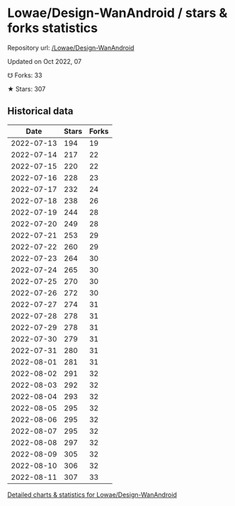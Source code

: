 # Lowae/Design-WanAndroid / stars & forks statistics

Repository url: [/Lowae/Design-WanAndroid](https://github.com/Lowae/Design-WanAndroid)

Updated on Oct 2022, 07

☋ Forks: 33

★ Stars: 307

## Historical data
| Date | Stars | Forks |
|------|-------|-------|
| 2022-07-13 | 194 | 19 | 
| 2022-07-14 | 217 | 22 | 
| 2022-07-15 | 220 | 22 | 
| 2022-07-16 | 228 | 23 | 
| 2022-07-17 | 232 | 24 | 
| 2022-07-18 | 238 | 26 | 
| 2022-07-19 | 244 | 28 | 
| 2022-07-20 | 249 | 28 | 
| 2022-07-21 | 253 | 29 | 
| 2022-07-22 | 260 | 29 | 
| 2022-07-23 | 264 | 30 | 
| 2022-07-24 | 265 | 30 | 
| 2022-07-25 | 270 | 30 | 
| 2022-07-26 | 272 | 30 | 
| 2022-07-27 | 274 | 31 | 
| 2022-07-28 | 278 | 31 | 
| 2022-07-29 | 278 | 31 | 
| 2022-07-30 | 279 | 31 | 
| 2022-07-31 | 280 | 31 | 
| 2022-08-01 | 281 | 31 | 
| 2022-08-02 | 291 | 32 | 
| 2022-08-03 | 292 | 32 | 
| 2022-08-04 | 293 | 32 | 
| 2022-08-05 | 295 | 32 | 
| 2022-08-06 | 295 | 32 | 
| 2022-08-07 | 295 | 32 | 
| 2022-08-08 | 297 | 32 | 
| 2022-08-09 | 305 | 32 | 
| 2022-08-10 | 306 | 32 | 
| 2022-08-11 | 307 | 33 | 


[Detailed charts & statistics for Lowae/Design-WanAndroid](https://reviewgithub.com/rep/Lowae/Design-WanAndroid)

